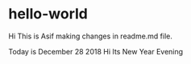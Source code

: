 # hello-world

Hi This is Asif making changes in readme.md file.

Today is December 28 2018
Hi Its New Year Evening
